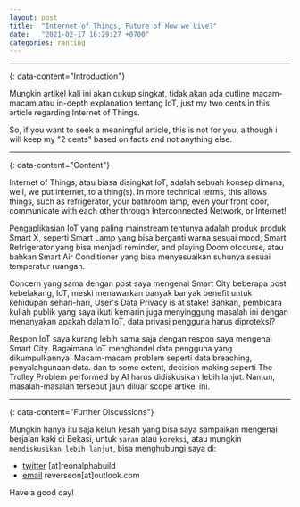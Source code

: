 ```yaml
---
layout: post
title:  "Internet of Things, Future of How we Live?"
date:   "2021-02-17 16:29:27 +0700"
categories: ranting
---
```

---
{: data-content="Introduction"}

Mungkin artikel kali ini akan cukup singkat, tidak akan ada outline macam-macam atau in-depth explanation tentang IoT, just my two cents in this article regarding Internet of Things. 

So, if you want to seek a meaningful article, this is not for you, although i will keep my "2 cents" based on facts and not anything else.

---
{: data-content="Content"}

Internet of Things, atau biasa disingkat IoT, adalah sebuah konsep dimana, well, we put internet, to a thing(s). In more technical terms, this allows things, such as refrigerator, your bathroom lamp, even your front door, communicate with each other through Interconnected Network, or Internet!

Pengaplikasian IoT yang paling mainstream tentunya adalah produk produk Smart X, seperti Smart Lamp yang bisa berganti warna sesuai mood, Smart Refrigerator yang bisa menjadi reminder, and playing Doom ofcourse, atau bahkan Smart Air Conditioner yang bisa menyesuaikan suhunya sesuai temperatur ruangan.

Concern yang sama dengan post saya mengenai Smart City beberapa post kebelakang, IoT, meski menawarkan banyak banyak benefit untuk kehidupan sehari-hari, User's Data Privacy is at stake! Bahkan, pembicara kuliah publik yang saya ikuti kemarin juga menyinggung masalah ini dengan menanyakan apakah dalam IoT, data privasi pengguna harus diproteksi?

Respon IoT saya kurang lebih sama saja dengan respon saya mengenai Smart City. Bagaimana IoT menghandel data pengguna yang dikumpulkannya. Macam-macam problem seperti data breaching, penyalahgunaan data. dan to some extent, decision making seperti The Trolley Problem performed by AI harus didiskusikan lebih lanjut. Namun, masalah-masalah tersebut jauh diluar scope artikel ini.

---
{: data-content="Further Discussions"}

Mungkin hanya itu saja keluh kesah yang bisa saya sampaikan mengenai berjalan kaki di Bekasi, untuk `saran` atau `koreksi`, atau mungkin `mendiskusikan lebih lanjut`, bisa menghubungi saya di:

- [twitter](https://www.twitter.com/reonalphabuild) [at]reonalphabuild
- [email](mailto:reverseon@outlook.com) reverseon[at]outlook.com 

Have a good day!